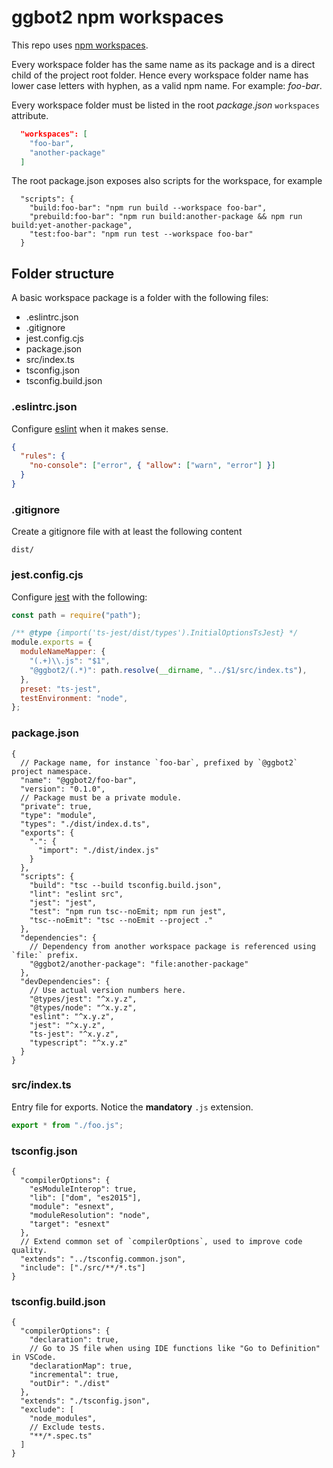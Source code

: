 # ggbot2 npm workspaces

This repo uses [npm workspaces](https://docs.npmjs.com/cli/v7/using-npm/workspaces).

Every workspace folder has the same name as its package and is a direct child of the project root folder.
Hence every workspace folder name has lower case letters with hyphen, as a valid npm name. For example: _foo-bar_.

Every workspace folder must be listed in the root *package.json* `workspaces` attribute.

```json
  "workspaces": [
    "foo-bar",
    "another-package"
  ]
```

The root package.json exposes also scripts for the workspace, for example

```jsonc
  "scripts": {
    "build:foo-bar": "npm run build --workspace foo-bar",
    "prebuild:foo-bar": "npm run build:another-package && npm run build:yet-another-package",
    "test:foo-bar": "npm run test --workspace foo-bar"
  }
```

## Folder structure

A basic workspace package is a folder with the following files:

* .eslintrc.json
* .gitignore
* jest.config.cjs
* package.json
* src/index.ts
* tsconfig.json
* tsconfig.build.json

### .eslintrc.json

Configure [eslint](https://eslint.org/) when it makes sense.

```json
{
  "rules": {
    "no-console": ["error", { "allow": ["warn", "error"] }]
  }
}
```

### .gitignore

Create a gitignore file with at least the following content

```
dist/
```

### jest.config.cjs

Configure [jest] with the following:

```js
const path = require("path");

/** @type {import('ts-jest/dist/types').InitialOptionsTsJest} */
module.exports = {
  moduleNameMapper: {
    "(.+)\\.js": "$1",
    "@ggbot2/(.*)": path.resolve(__dirname, "../$1/src/index.ts"),
  },
  preset: "ts-jest",
  testEnvironment: "node",
};
```

### package.json

```jsonc
{
  // Package name, for instance `foo-bar`, prefixed by `@ggbot2` project namespace.
  "name": "@ggbot2/foo-bar",
  "version": "0.1.0",
  // Package must be a private module.
  "private": true,
  "type": "module",
  "types": "./dist/index.d.ts",
  "exports": {
    ".": {
      "import": "./dist/index.js"
    }
  },
  "scripts": {
    "build": "tsc --build tsconfig.build.json",
    "lint": "eslint src",
    "jest": "jest",
    "test": "npm run tsc--noEmit; npm run jest",
    "tsc--noEmit": "tsc --noEmit --project ."
  },
  "dependencies": {
    // Dependency from another workspace package is referenced using `file:` prefix.
    "@ggbot2/another-package": "file:another-package"
  },
  "devDependencies": {
    // Use actual version numbers here.
    "@types/jest": "^x.y.z",
    "@types/node": "^x.y.z",
    "eslint": "^x.y.z",
    "jest": "^x.y.z",
    "ts-jest": "^x.y.z",
    "typescript": "^x.y.z"
  }
}
```

### src/index.ts

Entry file for exports. Notice the **mandatory** `.js` extension.

```ts
export * from "./foo.js";
```

### tsconfig.json

```jsonc
{
  "compilerOptions": {
    "esModuleInterop": true,
    "lib": ["dom", "es2015"],
    "module": "esnext",
    "moduleResolution": "node",
    "target": "esnext"
  },
  // Extend common set of `compilerOptions`, used to improve code quality.
  "extends": "../tsconfig.common.json",
  "include": ["./src/**/*.ts"]
}
```

### tsconfig.build.json

```jsonc
{
  "compilerOptions": {
    "declaration": true,
    // Go to JS file when using IDE functions like "Go to Definition" in VSCode.
    "declarationMap": true,
    "incremental": true,
    "outDir": "./dist"
  },
  "extends": "./tsconfig.json",
  "exclude": [
    "node_modules",
    // Exclude tests.
    "**/*.spec.ts"
  ]
}
```

[jest]: https://jestjs.io/ "Jest"
